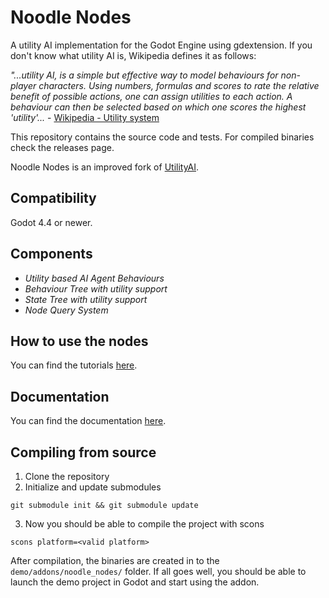 # Noodle Nodes

A utility AI implementation for the Godot Engine using gdextension. If you don't know what utility AI is, Wikipedia defines it as follows:

*"...utility AI, is a simple but effective way to model behaviours for non-player characters. Using numbers, formulas and scores to rate the relative benefit of possible actions, one can assign utilities to each action. A behaviour can then be selected based on which one scores the highest 'utility'...* - [Wikipedia - Utility system](https://en.wikipedia.org/wiki/Utility_system)

This repository contains the source code and tests. For compiled binaries check the releases page.

Noodle Nodes is an improved fork of [UtilityAI](https://github.com/JarkkoPar/Utility_AI).

## Compatibility

Godot 4.4 or newer.

## Components

* *Utility based AI Agent Behaviours*
* *Behaviour Tree with utility support*
* *State Tree with utility support*
* *Node Query System*


## How to use the nodes

You can find the tutorials [here](https://github.com/Flynsarmy/Noodle_Nodes/tree/main/tutorial).

## Documentation

You can find the documentation [here](https://github.com/Flynsarmy/Noodle_Nodes/blob/main/documentation/Nodes_latest.md).


## Compiling from source

1. Clone the repository
2. Initialize and update submodules
```
git submodule init && git submodule update
```
3. Now you should be able to compile the project with scons
```
scons platform=<valid platform>
```

After compilation, the binaries are created in to the `demo/addons/noodle_nodes/` folder. If all goes well, you should be able to launch the demo project in Godot and start using the addon.

